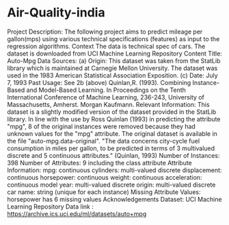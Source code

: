 # Air-Quality-india
Project Description: The following project aims to predict mileage per gallon(mps) using various technical specifications (features) as input to the regression algorithms.   Context The data is technical spec of cars. The dataset is downloaded from UCI Machine Learning Repository  Content Title: Auto-Mpg Data  Sources: (a) Origin: This dataset was taken from the StatLib library which is maintained at Carnegie Mellon University. The dataset was used in the 1983 American Statistical Association Exposition. (c) Date: July 7, 1993  Past Usage:  See 2b (above) Quinlan,R. (1993). Combining Instance-Based and Model-Based Learning. In Proceedings on the Tenth International Conference of Machine Learning, 236-243, University of Massachusetts, Amherst. Morgan Kaufmann. Relevant Information:  This dataset is a slightly modified version of the dataset provided in the StatLib library. In line with the use by Ross Quinlan (1993) in predicting the attribute "mpg", 8 of the original instances were removed because they had unknown values for the "mpg" attribute. The original dataset is available in the file "auto-mpg.data-original".  "The data concerns city-cycle fuel consumption in miles per gallon, to be predicted in terms of 3 multivalued discrete and 5 continuous attributes." (Quinlan, 1993)  Number of Instances: 398  Number of Attributes: 9 including the class attribute  Attribute Information:  mpg: continuous cylinders: multi-valued discrete displacement: continuous horsepower: continuous weight: continuous acceleration: continuous model year: multi-valued discrete origin: multi-valued discrete car name: string (unique for each instance) Missing Attribute Values: horsepower has 6 missing values  Acknowledgements Dataset: UCI Machine Learning Repository Data link : https://archive.ics.uci.edu/ml/datasets/auto+mpg
